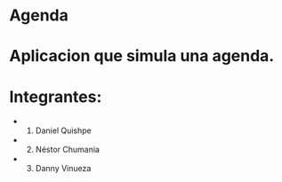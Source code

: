 # Agenda
# Aplicacion que simula una agenda.

# Integrantes:
+   1. Daniel Quishpe
+   2. Néstor Chumania
+   3. Danny Vinueza
